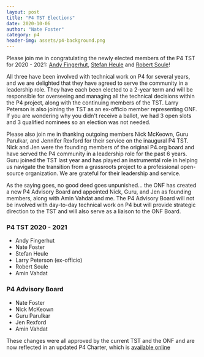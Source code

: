 ```yaml
---
layout: post
title: "P4 TST Elections"
date: 2020-10-06
author: "Nate Foster"
category: p4
header-img: assets/p4-background.png
---
```


Please join me in congratulating the newly elected members of the P4 TST for 2020 - 2021: [Andy Fingerhut](https://wiki.opennetworking.org/display/COM/Andy+Fingerhut), [Stefan Heule](https://wiki.opennetworking.org/display/COM/Stefan+Heule) and [Robert Soule](https://wiki.opennetworking.org/display/COM/Robert+Soule)! 

All three have been involved with technical work on P4 for several years, and we are delighted that they have agreed to serve the community in a leadership role. They have each been elected to a 2-year term and will be responsible for overseeing and managing all the technical decisions within the P4 project, along with the continuing members of the TST. Larry Peterson is also joining the TST as an ex-officio member representing ONF. If you are wondering why you didn't receive a ballot, we had 3 open slots and 3 qualified nominees so an election was not needed. 

Please also join me in thanking outgoing members Nick McKeown, Guru Parulkar, and Jennifer Rexford for their service on the inaugural P4 TST. Nick and Jen were the founding members of the original P4.org board and have served the P4 community in a leadership role for the past 6 years. Guru joined the TST last year and has played an instrumental role in helping us navigate the transition from a grassroots project to a professional open-source organization. We are grateful for their leadership and service.

As the saying goes, no good deed goes unpunished... the ONF has created a new P4 Advisory Board and appointed Nick, Guru, and Jen as founding members, along with Amin Vahdat and me. The P4 Advisory Board will not be involved with day-to-day technical work on P4 but will provide strategic direction to the TST and will also serve as a liaison to the ONF Board.

### P4 TST 2020 - 2021
* Andy Fingerhut
* Nate Foster
* Stefan Heule
* Larry Peterson (ex-officio)
* Robert Soule
* Amin Vahdat

### P4 Advisory Board
* Nate Foster
* Nick McKeown
* Guru Parulkar
* Jen Rexford
* Amin Vahdat

These changes were all approved by the current TST and the ONF and are now reflected in an updated P4 Charter, which is [available online](https://github.com/p4lang/governance/wiki/P4-Charter)

